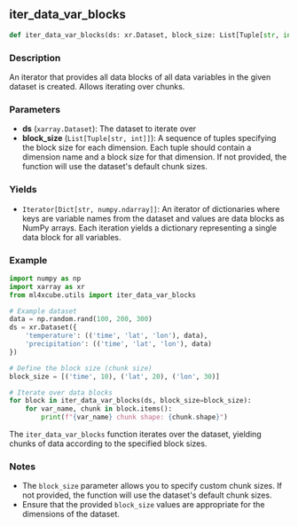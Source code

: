 ## iter_data_var_blocks

```python
def iter_data_var_blocks(ds: xr.Dataset, block_size: List[Tuple[str, int]] = None) -> Iterator[Dict[str, np.ndarray]]
```

### Description
An iterator that provides all data blocks of all data variables in the given dataset is created. Allows iterating over chunks.

### Parameters
- **ds** (`xarray.Dataset`): The dataset to iterate over
- **block_size** (`List[Tuple[str, int]]`): A sequence of tuples specifying the block size for each dimension. Each tuple should contain a dimension name and a block size for that dimension. If not provided, the function will use the dataset's default chunk sizes.

### Yields
- `Iterator[Dict[str, numpy.ndarray]]`: An iterator of dictionaries where keys are variable names from the dataset and values are data blocks as NumPy arrays. Each iteration yields a dictionary representing a single data block for all variables.

### Example

```python
import numpy as np
import xarray as xr
from ml4xcube.utils import iter_data_var_blocks

# Example dataset
data = np.random.rand(100, 200, 300)
ds = xr.Dataset({
    'temperature': (('time', 'lat', 'lon'), data),
    'precipitation': (('time', 'lat', 'lon'), data)
})

# Define the block size (chunk size)
block_size = [('time', 10), ('lat', 20), ('lon', 30)]

# Iterate over data blocks
for block in iter_data_var_blocks(ds, block_size=block_size):
    for var_name, chunk in block.items():
        print(f"{var_name} chunk shape: {chunk.shape}")
```
The `iter_data_var_blocks` function iterates over the dataset, yielding chunks of data according to the specified block sizes.

### Notes

- The `block_size` parameter allows you to specify custom chunk sizes. If not provided, the function will use the dataset's default chunk sizes.
- Ensure that the provided `block_size` values are appropriate for the dimensions of the dataset.